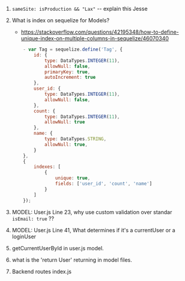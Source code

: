 1. `sameSite: isProduction && "Lax"` -- explain this Jesse

2. What is index on sequelize for Models? 
    - https://stackoverflow.com/questions/42195348/how-to-define-unique-index-on-multiple-columns-in-sequelize/46070340

    ``` js from Stack Overflow
        - var Tag = sequelize.define('Tag', {
            id: {
                type: DataTypes.INTEGER(11),
                allowNull: false,
                primaryKey: true,
                autoIncrement: true
            },
            user_id: {
                type: DataTypes.INTEGER(11),
                allowNull: false,
            },
            count: {
                type: DataTypes.INTEGER(11),
                allowNull: true
            },
            name: {
                type: DataTypes.STRING,
                allowNull: true,
            }
        },
        {
            indexes: [
                {
                    unique: true,
                    fields: ['user_id', 'count', 'name']
                }
            ]
        });
    ```

3. MODEL: User.js Line 23, why use custom validation over standar `isEmail: true` ??

4. MODEL: User.js Line 41, What determines if it's a currentUser or a loginUser

5. getCurrentUserById in user.js model.

6. what is the 'return User' returning in model files. 

7. Backend routes index.js 